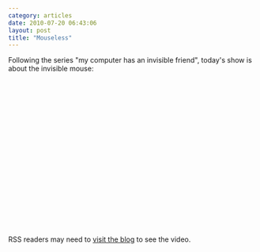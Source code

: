 ```yaml
---
category: articles
date: 2010-07-20 06:43:06
layout: post
title: "Mouseless"
---
```


<p>Following the series "my computer has an invisible friend", today's show is about the invisible mouse:</p><iframe title="Mouseless" width="480" height="300" data-src="//www.youtube.com/embed/yHGODp0b8Ks" frameborder="0" allowfullscreen></iframe><p>RSS readers may need to <a href="//joaobordalo.com/articles/2010/07/20/mouseless">visit the blog</a> to see the video.</p>

